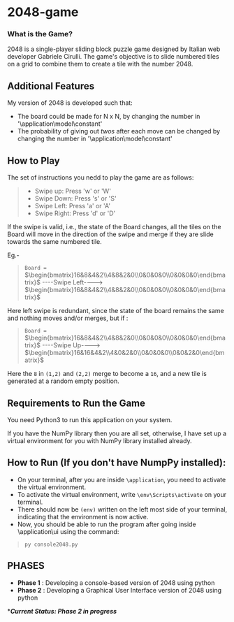 # 2048-game
### What is the Game?
2048 is a single-player sliding block puzzle game designed by Italian web developer Gabriele Cirulli. The game's objective is to slide numbered tiles on a grid to combine them to create a tile with the number 2048.
## Additional Features
My version of 2048 is developed such that:
- The board could be made for N x N, by changing the number in '\application\model\constant'
- The probability of giving out *twos* after each move can be changed by changing the number in '\application\model\constant'

## How to Play
The set of instructions you nedd to play the game are as follows:

>- Swipe up:        Press 'w' or 'W'
>- Swipe Down:      Press 's' or 'S'
>- Swipe Left:      Press 'a' or 'A'
>- Swipe Right:     Press 'd' or 'D'


If the swipe is valid, i.e., the state of the Board changes, all the tiles on the Board will move in the direction of the swipe and merge if they are slide towards the same numbered tile.

Eg.-

 >`Board = ` $\begin{bmatrix}16&8&4&2\\4&8&2&0\\0&0&0&0\\0&0&0&0\end{bmatrix}$ ----Swipe Left----> $\begin{bmatrix}16&8&4&2\\4&8&2&0\\0&0&0&0\\0&0&0&0\end{bmatrix}$

Here left swipe is redundant, since the state of the board remains the same and nothing moves and/or merges, but if :

>`Board = ` $\begin{bmatrix}16&8&4&2\\4&8&2&0\\0&0&0&0\\0&0&0&0\end{bmatrix}$ ----Swipe Up----> $\begin{bmatrix}16&16&4&2\\4&0&2&0\\0&0&0&0\\0&0&2&0\end{bmatrix}$

Here the `8` in `(1,2)` and `(2,2)` merge to become a `16`, and a new tile is generated at a random empty position.

                    
## Requirements to Run the Game
You need Python3 to run this application on your system.

If you have the NumPy library then you are all set, otherwise, I have set up a virtual environment for you with NumPy library installed already.

## How to Run (If you don't have NumpPy installed): 
- On your terminal, after you are inside `\application`, you need to activate the virtual environment.
- To activate the virtual environment, write ```\env\Scripts\activate```  on your terminal.
- There should now be `(env)` written on the left most side of your terminal, indicating that the environment is now active.
- Now, you should be able to run the program after going inside \application\ui using the command:
> ```py console2048.py```


## PHASES
- **Phase 1** : Developing a console-based version of 2048 using python
- **Phase 2** : Developing a Graphical User Interface version of 2048 using python
  
****Current Status: Phase 2 in progress***
